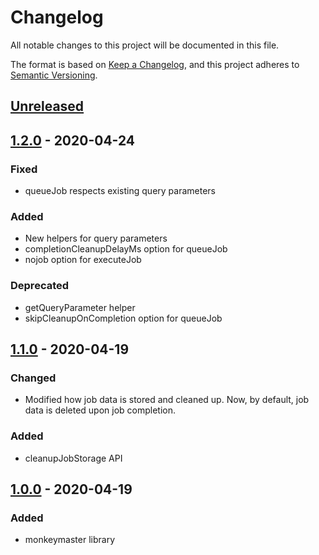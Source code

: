 # Changelog

All notable changes to this project will be documented in this file.

The format is based on [Keep a Changelog](https://keepachangelog.com/en/1.0.0/),
and this project adheres to [Semantic Versioning](https://semver.org/spec/v2.0.0.html).

## [Unreleased]

## [1.2.0] - 2020-04-24

### Fixed

- queueJob respects existing query parameters

### Added

- New helpers for query parameters
- completionCleanupDelayMs option for queueJob
- nojob option for executeJob

### Deprecated 

- getQueryParameter helper
- skipCleanupOnCompletion option for queueJob

## [1.1.0] - 2020-04-19

### Changed

- Modified how job data is stored and cleaned up. 
  Now, by default, job data is deleted upon job completion.

### Added

- cleanupJobStorage API

## [1.0.0] - 2020-04-19

### Added

- monkeymaster library

[unreleased]: https://github.com/davidtorosyan/command.games/compare/monkeymaster-v1.2.0...HEAD
[1.2.0]: https://github.com/davidtorosyan/command.games/compare/monkeymaster-v1.1.0...v1.2.0
[1.1.0]: https://github.com/davidtorosyan/command.games/compare/monkeymaster-v1.0.0...monkeymaster-v1.1.0
[1.0.0]: https://github.com/davidtorosyan/command.games/releases/tag/monkeymaster-v1.0.0
